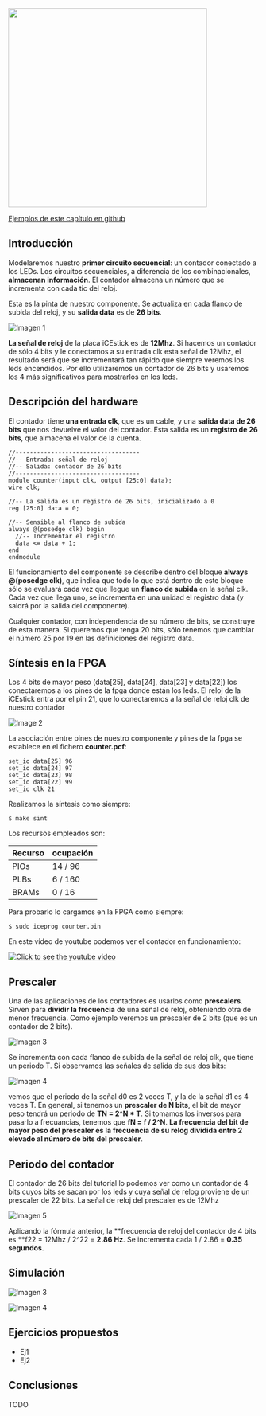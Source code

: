 <img src="https://github.com/Obijuan/open-fpga-verilog-tutorial/raw/master/tutorial/T04-counter/images/T04-counter-iCEstick-1.png" width="400" align="center">

[Ejemplos de este capítulo en github](https://github.com/Obijuan/open-fpga-verilog-tutorial/tree/master/tutorial/T04-counter)

## Introducción
Modelaremos nuestro **primer circuito secuencial**: un contador conectado a los LEDs. Los circuitos secuenciales, a diferencia de los combinacionales, **almacenan información**. El contador almacena un número que se incrementa con cada tic del reloj.

Esta es la pinta de nuestro componente. Se actualiza en cada flanco de subida del reloj, y su **salida data** es de **26 bits**.

![Imagen 1](https://github.com/Obijuan/open-fpga-verilog-tutorial/raw/master/tutorial/T04-counter/images/counter-1.png)

**La señal de reloj** de la placa iCEstick es de **12Mhz**. Si hacemos un contador de sólo 4 bits y le conectamos a su entrada clk esta señal de 12Mhz, el resultado será que se incrementará tan rápido que siempre veremos los leds encendidos. Por ello utilizaremos un contador de 26 bits y usaremos los 4 más significativos para mostrarlos en los leds. 

## Descripción del hardware

El contador tiene **una entrada clk**, que es un cable, y una **salida data de 26  bits** que nos devuelve el valor del contador. Esta salida es un **registro de 26 bits**, que almacena el valor de la cuenta.

    //-----------------------------------
    //-- Entrada: señal de reloj
    //-- Salida: contador de 26 bits
    //-----------------------------------
    module counter(input clk, output [25:0] data);
    wire clk;
    
    //-- La salida es un registro de 26 bits, inicializado a 0
    reg [25:0] data = 0;
    
    //-- Sensible al flanco de subida
    always @(posedge clk) begin
      //-- Incrementar el registro
      data <= data + 1;
    end
    endmodule

El funcionamiento del componente se describe dentro del bloque **always @(posedge clk)**, que indica que todo lo que está dentro de este bloque sólo se evaluará cada vez que llegue un **flanco de subida** en la señal clk. Cada vez que llega uno, se incrementa en una unidad el registro data (y saldrá por la salida del componente).

Cualquier contador, con independencia de su número de bits, se construye de esta manera. Si queremos que tenga 20 bits, sólo tenemos que cambiar el número 25 por 19 en las definiciones del registro data.

## Síntesis en la FPGA

Los 4 bits de mayor peso (data[25], data[24], data[23] y data[22]) los conectaremos a los pines de la fpga donde están los leds. El reloj de la iCEstick entra por el pin 21, que lo conectaremos a la señal de reloj clk de nuestro contador

![Image 2](https://github.com/Obijuan/open-fpga-verilog-tutorial/raw/master/tutorial/T04-counter/images/counter-2.png)

La asociación entre pines de nuestro componente y pines de la fpga se establece en el fichero **counter.pcf**:

    set_io data[25] 96
    set_io data[24] 97
    set_io data[23] 98
    set_io data[22] 99
    set_io clk 21

Realizamos la síntesis como siempre:

    $ make sint

Los recursos empleados son:

| Recurso  | ocupación
|----------|-----------
|PIOs      | 14 / 96
|PLBs      | 6 / 160
|BRAMs     | 0 / 16

Para probarlo lo cargamos en la FPGA como siempre:

    $ sudo iceprog counter.bin

En este vídeo de youtube podemos ver el contador en funcionamiento:

[![Click to see the youtube video](http://img.youtube.com/vi/x9_OwUAtts4/0.jpg)](https://www.youtube.com/watch?v=x9_OwUAtts4)

## Prescaler

Una de las aplicaciones de los contadores es usarlos como **prescalers**. Sirven para **dividir la frecuencia** de una señal de reloj, obteniendo otra de menor frecuencia. Como ejemplo veremos un prescaler de 2 bits (que es un contador de 2 bits). 

![Imagen 3](https://github.com/Obijuan/open-fpga-verilog-tutorial/raw/master/tutorial/T04-counter/images/counter-5.png)

Se incrementa con cada flanco de subida de la señal de reloj clk, que tiene un periodo T. Si observamos las señales de salida de sus dos bits:

![Imagen 4](https://github.com/Obijuan/open-fpga-verilog-tutorial/raw/master/tutorial/T04-counter/images/counter-4.png)

vemos que el periodo de la señal d0 es 2 veces T, y la de la señal d1 es 4 veces T. En general, si tenemos un **prescaler de N bits**, el bit de mayor peso tendrá un periodo de **TN = 2^N * T**. Si tomamos los inversos para pasarlo a frecuancias, tenemos que **fN = f / 2^N**. **La frecuencia del bit de mayor peso del prescaler es la frecuencia de su relog dividida entre 2 elevado al número de bits del prescaler**.

## Periodo del contador

El contador de 26 bits del tutorial lo podemos ver como un contador de 4 bits cuyos bits se sacan por los leds y cuya señal de relog proviene de un prescaler de 22 bits. La señal de reloj del prescaler es de 12Mhz

![Imagen 5](https://github.com/Obijuan/open-fpga-verilog-tutorial/raw/master/tutorial/T04-counter/images/counter-6.png)

Aplicando la fórmula anterior, la **frecuencia de reloj del contador de 4 bits es **f22 = 12Mhz / 2^22 = **2.86 Hz**. Se incrementa cada 1 / 2.86 =  **0.35 segundos**.



## Simulación

![Imagen 3]()

![Imagen 4]()

## Ejercicios propuestos
* Ej1
* Ej2

## Conclusiones
TODO



